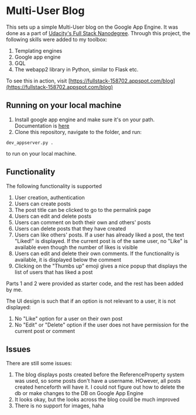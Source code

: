 # Multi-User Blog

This sets up a simple Multi-User blog on the Google App Engine. It was done as a part of [Udacity's Full Stack Nanodegree](https://www.udacity.com/course/full-stack-web-developer-nanodegree--nd004). Through this project, the following skills were added to my toolbox:

1. Templating engines
2. Google app engine
3. GQL
4. The webapp2 library in Python, similar to Flask etc.

To see this in action, visit [https://fullstack-158702.appspot.com/blog](https://fullstack-158702.appspot.com/blog) 

## Running on your local machine

1. Install google app engine and make sure it's on your path. Documentation is [here](https://cloud.google.com/appengine/downloads)
2. Clone this repository, navigate to the folder, and run:
```
dev_appserver.py .
```
to run on your local machine.

## Functionality

The following functionality is supported

1. User creation, authentication
2. Users can create posts
3. The post title can be clicked to go to the permalink page
4. Users can edit and delete posts
5. Users can comment on both their own and others' posts
6. Users can delete posts that they have created
7. Users can like others' posts. If a user has already liked a post, the text "Liked!" is displayed. If the current post is of the same user, no "Like" is available even though the number of likes is visible
8. Users can edit and delete their own comments. If the functionality is available, it is displayed below the comment
9. Clicking on the "Thumbs up" emoji gives a nice popup that displays the list of users that has liked a post

Parts 1 and 2 were provided as starter code, and the rest has been added by me.

The UI design is such that if an option is not relevant to a user, it is not displayed:

1. No "Like" option for a user on their own post
2. No "Edit" or "Delete" option if the user does not have permission for the current post or comment

## Issues

There are still some issues:

1. The blog displays posts created before the ReferenceProperty system was used, so some posts don't have a username. HOwever, all posts created henceforth will have it. I could not figure out how to delete the db or make changes to the DB on Google App Engine
2. It looks okay, but the looks across the blog could be much improved
3. There is no support for images, haha

